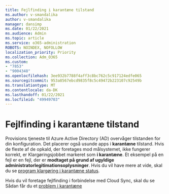 ```yaml
---
title: Fejlfinding i karantæne tilstand
ms.author: v-smandalika
author: v-smandalika
manager: dansimp
ms.date: 01/22/2021
ms.audience: Admin
ms.topic: article
ms.service: o365-administration
ROBOTS: NOINDEX, NOFOLLOW
localization_priority: Priority
ms.collection: Adm_O365
ms.custom:
- "7853"
- "9004348"
ms.openlocfilehash: 3ee932b7788f4aff3c8bc762c5c917124edfe065
ms.sourcegitcommit: 953a8567ebcd9835f8c5c49472b223107c92549b
ms.translationtype: MT
ms.contentlocale: da-DK
ms.lasthandoff: 01/22/2021
ms.locfileid: "49949703"
---
```

# <a name="troubleshoot-quarantine-state"></a>Fejlfinding i karantæne tilstand

Provisions tjeneste til Azure Active Directory (AD) overvåger tilstanden for din konfiguration. Det placerer også usunde apps i **karantæne** tilstand. Hvis de fleste af de opkald, der foretages mod målsystemet, ikke fungerer korrekt, er Klargøringsjobbet markeret som **i karantæne**. Et eksempel på en fejl er en fejl, der er **modtaget på grund af ugyldige administratorlegitimationsoplysninger**. Hvis du vil have mere at vide, skal du se [program klargøring i karantæne status](https://docs.microsoft.com/azure/active-directory/app-provisioning/application-provisioning-quarantine-status).

Hvis du vil foretage fejlfinding i forbindelse med Cloud Sync, skal du se Sådan får du et [problem i karantæne](https://docs.microsoft.com/azure/active-directory/cloud-sync/how-to-troubleshoot#provisioning-quarantined-problems) 
